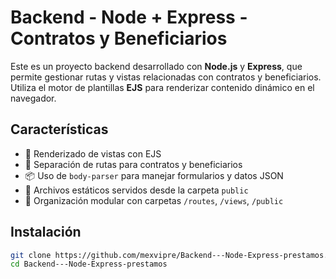 # Backend - Node + Express - Contratos y Beneficiarios

Este es un proyecto backend desarrollado con **Node.js** y **Express**, que permite gestionar rutas y vistas relacionadas con contratos y beneficiarios. Utiliza el motor de plantillas **EJS** para renderizar contenido dinámico en el navegador.

## Características

- 📄 Renderizado de vistas con EJS
- 📁 Separación de rutas para contratos y beneficiarios
- 📦 Uso de `body-parser` para manejar formularios y datos JSON
- 🎨 Archivos estáticos servidos desde la carpeta `public`
- 🔧 Organización modular con carpetas `/routes`, `/views`, `/public`

## Instalación

```bash
git clone https://github.com/mexvipre/Backend---Node-Express-prestamos.git
cd Backend---Node-Express-prestamos


